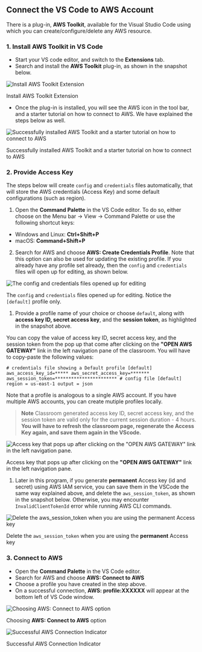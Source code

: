 ## Connect the VS Code to AWS Account

There is a plug-in, **AWS Toolkit**, available for the Visual Studio Code using which you can create/configure/delete any AWS resource.

### 1\. Install AWS Toolkit in VS Code

* Start your VS code editor, and switch to the **Extensions** tab.
* Search and install the **AWS Toolkit** plug-in, as shown in the snapshot below.

![Install AWS Toolkit Extension](https://video.udacity-data.com/topher/2021/May/60a1f807_aws-toolkit-installation/aws-toolkit-installation.png)

Install AWS Toolkit Extension

* Once the plug-in is installed, you will see the AWS icon in the tool bar, and a starter tutorial on how to connect to AWS. We have explained the steps below as well.

![Successfully installed AWS Toolkit and a starter tutorial on how to connect to AWS](https://video.udacity-data.com/topher/2021/August/611f8915_screenshot-2021-08-20-at-4.19.02-pm/screenshot-2021-08-20-at-4.19.02-pm.png)

Successfully installed AWS Toolkit and a starter tutorial on how to connect to AWS

### 2\. Provide Access Key

The steps below will create `config` and `credentials` files automatically, that will store the AWS credentials (Access Key) and some default configurations (such as region).

1. Open the **Command Palette** in the VS Code editor. To do so, either choose on the Menu bar → View → Command Palette or use the following shortcut keys:
  * Windows and Linux: **Ctrl+Shift+P**
  * macOS: **Command+Shift+P**
2. Search for AWS and choose **AWS: Create Credentials Profile**. Note that this option can also be used for updating the existing profile. If you already have any profile set already, then the `config` and `credentials` files will open up for editing, as shown below.

![The `config` and `credentials` files opened up for editing](https://video.udacity-data.com/topher/2021/September/61419dc0_screenshot-2021-09-15-at-12.40.38-pm/screenshot-2021-09-15-at-12.40.38-pm.png)

The `config` and `credentials` files opened up for editing. Notice the `[default]` profile only.

1. Provide a profile name of your choice or choose `default`, along with **access key ID, secret access key**, and the **session token**, as highlighted in the snapshot above.

You can copy the value of access key ID, secret access key, and the session token from the pop up that come after clicking on the **"OPEN AWS GATEWAY"** link in the left navigation pane of the classroom. You will have to copy-paste the following values:
    
    # credentials file showing a Default profile [default] aws_access_key_id=***** aws_secret_access_key=******* aws_session_token=*********************** # config file [default] region = us-east-1 output = json 

Note that a profile is analogous to a single AWS account. If you have multiple AWS accounts, you can create mutiple profiles locally.
> 
> **Note** Classroom generated access key ID, secret access key, and the session token are valid only for the current session duration - 4 hours. **You will have to refresh the classroom page, regenerate the Access Key again, and save them again in the VScode.**

![Access key that pops up after clicking on the **"OPEN AWS GATEWAY"** link in the left navigation pane.](https://video.udacity-data.com/topher/2021/June/60d44c55_launch-aws-gateway/launch-aws-gateway.png)

Access key that pops up after clicking on the **"OPEN AWS GATEWAY"** link in the left navigation pane.

1. Later in this program, if you generate **permanent** Access key (id and secret) using AWS IAM service, you can save them in the VSCode the same way explained above, and delete the `aws_session_token`, as shown in the snapshot below. Otherwise, you may encounter `InvalidClientTokenId` error while running AWS CLI commands.

![Delete the `aws_session_token` when you are using the **permanent** Access key](https://video.udacity-data.com/topher/2021/November/618b7abc_screenshot-2021-11-10-at-1.21.42-pm/screenshot-2021-11-10-at-1.21.42-pm.png)

Delete the `aws_session_token` when you are using the **permanent** Access key

### 3\. Connect to AWS

* Open the **Command Palette** in the VS Code editor.
* Search for AWS and choose **AWS: Connect to AWS**
* Choose a profile you have created in the step above.
* On a successful connection, **AWS: profile:XXXXXX** will appear at the bottom left of VS Code window.

![Choosing **AWS: Connect to AWS** option ](https://video.udacity-data.com/topher/2021/May/60a20143_nd063-c3-design-for-security-project-starter-2021-05-17-11-08-08/nd063-c3-design-for-security-project-starter-2021-05-17-11-08-08.png)

Choosing **AWS: Connect to AWS** option

![Successful AWS Connection Indicator](https://video.udacity-data.com/topher/2021/May/60a201d6_nd063-c3-design-for-security-project-starter-2021-05-17-11-10-15/nd063-c3-design-for-security-project-starter-2021-05-17-11-10-15.png)

Successful AWS Connection Indicator